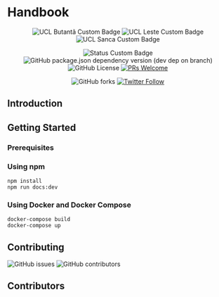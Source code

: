 # Handbook

<p align="center">
    <img alt="UCL Butantã Custom Badge" src="https://img.shields.io/badge/codelab-butantã-ff690a"/>
    <img alt="UCL Leste Custom Badge" src="https://img.shields.io/badge/codelab-leste-ff029e"/>
    <img alt="UCL Sanca Custom Badge" src="https://img.shields.io/badge/codelab-sanca-5ec8ae"/>
</p>

<p align="center">
    <img alt="Status Custom Badge"src="https://img.shields.io/badge/status-🚀-success"/>
    <img alt="GitHub package.json dependency version (dev dep on branch)" src="https://img.shields.io/github/package-json/dependency-version/uspcodelab/handbook/dev/vuepress?style=flat"/>
    <img alt="GitHub License" src="https://img.shields.io/github/license/uspcodelab/handbook?style=flat"/>
    <a href="https://github.com/uspcodelab/handbook/blob/master/CONTRIBUTING.md"><img alt="PRs Welcome" src="https://img.shields.io/badge/PRs-welcome-brightgreen.svg?style=flat"/></a>
</p>

<p align="center">
    <img alt="GitHub forks" src="https://img.shields.io/github/forks/uspcodelab/handbook?style=social">
    <a href="https://twitter.com/uspcodelab"><img alt="Twitter Follow" src="https://img.shields.io/twitter/follow/uspcodelab?style=social"></a>
</p>

## Introduction

## Getting Started

### Prerequisites

### Using npm

```shell
npm install
npm run docs:dev
```

### Using Docker and Docker Compose

```shell
docker-compose build
docker-compose up
```

## Contributing

![GitHub issues](https://img.shields.io/github/issues/uspcodelab/handbook?style=flat)
![GitHub contributors](https://img.shields.io/github/contributors/uspcodelab/handbook?style=flat)

## Contributors
